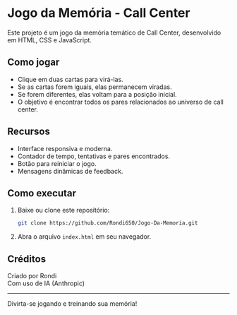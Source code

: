 # Jogo da Memória - Call Center

Este projeto é um jogo da memória temático de Call Center, desenvolvido em HTML, CSS e JavaScript.

## Como jogar

- Clique em duas cartas para virá-las.
- Se as cartas forem iguais, elas permanecem viradas.
- Se forem diferentes, elas voltam para a posição inicial.
- O objetivo é encontrar todos os pares relacionados ao universo de call center.

## Recursos

- Interface responsiva e moderna.
- Contador de tempo, tentativas e pares encontrados.
- Botão para reiniciar o jogo.
- Mensagens dinâmicas de feedback.

## Como executar

1. Baixe ou clone este repositório:
   ```sh
   git clone https://github.com/Rondi650/Jogo-Da-Memoria.git
   ```
2. Abra o arquivo `index.html` em seu navegador.

## Créditos

Criado por Rondi  
Com uso de IA (Anthropic)

---

Divirta-se jogando e treinando sua memória!